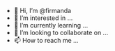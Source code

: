 - 👋 Hi, I’m @firmanda
- 👀 I’m interested in ...
- 🌱 I’m currently learning ...
- 💞️ I’m looking to collaborate on ...
- 📫 How to reach me ...

<!---
firmanda/firmanda is a ✨ special ✨ repository because its `README.md` (this file) appears on your GitHub profile.
You can click the Preview link to take a look at your changes.

hehe
--->
